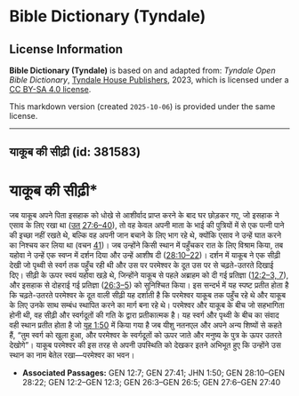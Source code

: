 # Bible Dictionary (Tyndale)

## License Information

**Bible Dictionary (Tyndale)** is based on and adapted from: _Tyndale Open Bible Dictionary_, [Tyndale House Publishers](https://tyndaleopenresources.com/), 2023, which is licensed under a [CC BY-SA 4.0 license](https://creativecommons.org/licenses/by-sa/4.0/legalcode.en).

This markdown version (created `2025-10-06`) is provided under the same license.



--------------------------------

## याकूब की सीढ़ी (id: 381583)

याकूब की सीढ़ी\*
================

जब याकूब अपने पिता इसहाक को धोखे से आशीर्वाद प्राप्त करने के बाद घर छोड़कर गए, जो इसहाक ने एसाव के लिए रखा था ([उत् 27:6–40](https://ref.ly/Gen27:6-Gen27:40)), तो वह केवल अपनी माता के भाई की पुत्रियों में से एक पत्नी पाने की इच्छा नहीं रखते थे, बल्कि वह अपनी जान बचाने के लिए भाग रहे थे, क्योंकि एसाव ने उन्हें घात करने का निश्चय कर लिया था (वचन [41](https://ref.ly/Gen27:41))। जब उन्होंने किसी स्थान में पहुँचकर रात के लिए विश्राम किया, तब यहोवा ने उन्हें एक स्वप्न में दर्शन दिया और उन्हें आशीष दी ([28:10–22](https://ref.ly/Gen28:10-Gen28:22))। दर्शन में याकूब ने एक सीढ़ी देखी जो पृथ्वी से स्वर्ग तक पहुँच रही थी और उस पर परमेश्वर के दूत उस पर से चढ़ते\-उतरते दिखाई दिए। सीढ़ी के ऊपर स्वयं यहोवा खड़े थे, जिन्होंने याकूब से पहले अब्राहम को दी गई प्रतिज्ञा ([12:2–3, 7](https://ref.ly/Gen12:2-Gen12:3,Gen12:7)), और इसहाक से दोहराई गई प्रतिज्ञा ([26:3–5](https://ref.ly/Gen26:3-Gen26:5)) को सुनिश्चित किया। इस सन्दर्भ में यह स्पष्ट प्रतीत होता है कि चढ़ते\-उतरते परमेश्वर के दूत वाली सीढ़ी यह दर्शाती है कि परमेश्वर याकूब तक पहुँच रहे थे और याकूब के लिए उनके साथ सम्बंध स्थापित करने का मार्ग बना रहे थे। परमेश्वर और याकूब के बीच जो सहभागिता होनी थी, वह सीढ़ी और स्वर्गदूतों की गति के द्वारा प्रतीकात्मक है। यह स्वर्ग और पृथ्वी के बीच का संवाद वही स्थान प्रतीत होता है जो [यूह 1:50](https://ref.ly/John1:50) में किया गया है जब यीशु नतनएल और अपने अन्य शिष्यों से कहते हैं, “तुम स्वर्ग को खुला हुआ, और परमेश्वर के स्वर्गदूतों को ऊपर जाते और मनुष्य के पुत्र के ऊपर उतरते देखोगे”। याकूब परमेश्वर की इस तरह से अपनी उपस्थिति को देखकर इतने अभिभूत हुए कि उन्होंने उस स्थान का नाम बेतेल रखा—परमेश्वर का भवन।

* **Associated Passages:** GEN 12:7; GEN 27:41; JHN 1:50; GEN 28:10–GEN 28:22; GEN 12:2–GEN 12:3; GEN 26:3–GEN 26:5; GEN 27:6–GEN 27:40

